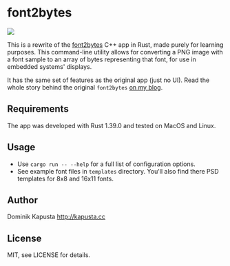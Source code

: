 font2bytes
========================
![](https://github.com/ayoy/font2bytes-rust/workflows/Rust/badge.svg)

This is a rewrite of the [font2bytes](https://github.com/ayoy/font2bytes) C++ app in Rust, made purely for learning purposes.
This command-line utility allows for converting a PNG image with a font sample to an array of bytes representing that font, for use in embedded systems' displays.

It has the same set of features as the original app (just no UI). Read the whole story behind the original `font2bytes` [on my blog](https://kapusta.cc/2019/02/10/font2bytes/). 

Requirements
-------------------
The app was developed with Rust 1.39.0 and tested on MacOS and Linux.

Usage
-------------------
* Use `cargo run -- --help` for a full list of configuration options.
* See example font files in `templates` directory. You'll also find there PSD templates for 8x8 and 16x11 fonts.

Author
-------------------
Dominik Kapusta http://kapusta.cc

License
-------------------
MIT, see LICENSE for details.
